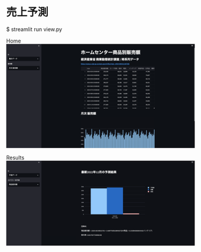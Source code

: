#  売上予測
$ streamlit run view.py

Home
![img](images/home.png)

Results
![img](images/prediction.png)